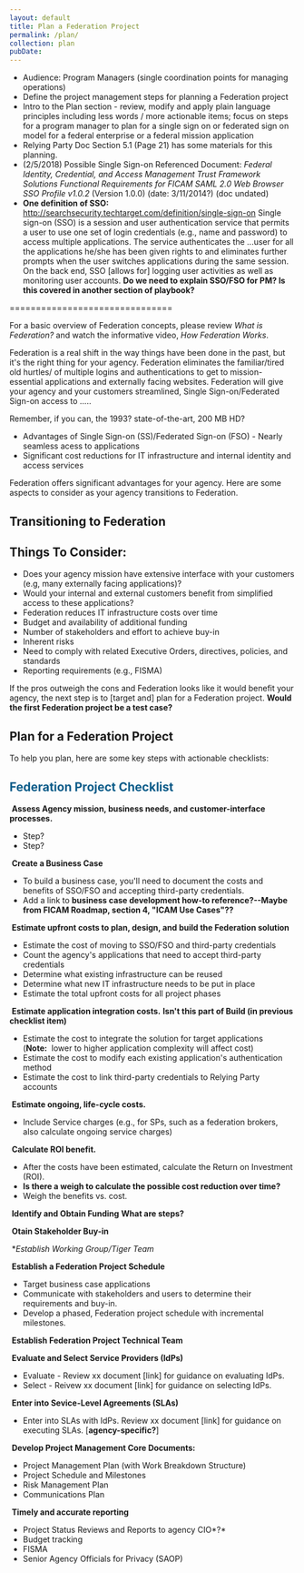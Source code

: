 ```yaml
---
layout: default
title: Plan a Federation Project
permalink: /plan/
collection: plan
pubDate: 
---
```


- Audience: Program Managers (single coordination points for managing operations)
- Define the project management steps for planning a Federation project 
- Intro to the Plan section - review, modify and apply plain language principles including less words / more actionable items; focus on steps for a program manager to plan for a single sign on or federated sign on model for a federal enterprise or a federal mission application
- Relying Party Doc Section 5.1 (Page 21) has some materials for this planning.
- (2/5/2018) Possible Single Sign-on Referenced Document: _Federal Identity, Credential, and Access Management Trust Framework Solutions Functional Requirements for FICAM SAML 2.0 Web Browser SSO Profile v1.0.2_ (Version 1.0.0) (date: 3/11/2014?) (doc undated)
- **One definition of SSO:** http://searchsecurity.techtarget.com/definition/single-sign-on Single sign-on (SSO) is a session and user authentication service that permits a user to use one set of login credentials (e.g., name and password) to access multiple applications. The service authenticates the ...user for all the applications he/she has been given rights to and eliminates further prompts when the user switches applications during the same session. On the back end, SSO [allows for] logging user activities as well as monitoring user accounts.   **Do we need to explain SSO/FSO for PM?  Is this covered in another section of playbook?**

===============================

For a basic overview of Federation concepts, please review _What is Federation?_ and watch the informative video, _How Federation Works_.

Federation is a real shift in the way things have been done in the past, but it's the right thing for your agency.  Federation eliminates the familiar/tired old hurtles/ of multiple logins and authentications to get to mission-essential applications and externally facing websites. Federation will give your agency and your customers streamlined, Single Sign-on/Federated Sign-on access to .....

Remember, if you can, the 1993? state-of-the-art, 200 MB HD? 


* Advantages of Single Sign-on (SS)/Federated Sign-on (FSO) - Nearly seamless acess to applications 
* Significant cost reductions for IT infrastructure and internal identity and access services

Federation offers significant advantages for your agency.  Here are some aspects to consider as your agency transitions to Federation.

## Transitioning to Federation

## Things To Consider:

* Does your agency mission have extensive interface with your customers (e.g, many externally facing applications)?
* Would your internal and external customers benefit from simplified access to these applications?
* Federation reduces IT infrastructure costs over time
* Budget and availability of additional funding
* Number of stakeholders and effort to achieve buy-in
* Inherent risks 
* Need to comply with related Executive Orders, directives, policies, and standards
* Reporting requirements (e.g., FISMA)

If the pros outweigh the cons and Federation looks like it would benefit your agency, the next step is to [target and] plan for a Federation project.    **Would the first Federation project be a test case?**

## Plan for a Federation Project

To help you plan, here are some key steps with actionable checklists: 

## <span style="color: #0C5C89">**Federation Project Checklist**</span>

<i class="fa fa-check-square-o"></i> &nbsp;**Assess Agency mission, business needs, and customer-interface processes.**
* Step?
* Step?

<i class="fa fa-check-square-o"></i> &nbsp;**Create a Business Case**
* To build a business case, you'll need to document the costs and benefits of SSO/FSO and accepting third-party credentials.
* Add a link to **business case development how-to reference?--Maybe from FICAM Roadmap, section 4, "ICAM Use Cases"??**

<i class="fa fa-check-square-o"></i> &nbsp;**Estimate upfront costs to plan, design, and build the Federation solution** 
* Estimate the cost of moving to SSO/FSO and third-party credentials 
* Count the agency's applications that need to accept third-party credentials
* Determine what existing infrastructure can be reused
* Determine what new IT infrastructure needs to be put in place
* Estimate the total upfront costs for all project phases

<i class="fa fa-check-square-o"></i> &nbsp;**Estimate application integration costs.** **Isn't this part of Build (in previous checklist item)**
* Estimate the cost to integrate the solution for target applications (**Note:**&nbsp;&nbsp;lower to higher application complexity will affect cost)
* Estimate the cost to modify each existing application's authentication method
* Estimate the cost to link third-party credentials to Relying Party accounts

<i class="fa fa-check-square-o"></i> &nbsp;**Estimate ongoing, life-cycle costs.**
* Include Service charges (e.g., for SPs, such as a federation brokers, also calculate ongoing service charges) 

<i class="fa fa-check-square-o"></i> &nbsp;**Calculate ROI benefit.** 
* After the costs have been estimated, calculate the Return on Investment (ROI).
* **Is there a weigh to calculate the possible cost reduction over time?**
* Weigh the benefits vs. cost. 

<i class="fa fa-check-square-o"></i> &nbsp;**Identify and Obtain Funding**
**What are steps?**

<i class="fa fa-check-square-o"></i> &nbsp;**Otain Stakeholder Buy-in**

<i class="fa fa-check-square-o"></i> &nbsp;**Establish Working Group/Tiger Team*

<i class="fa fa-check-square-o"></i> &nbsp;**Establish a Federation Project Schedule** 
* Target business case applications
* Communicate with stakeholders and users to determine their requirements and buy-in.
* Develop a phased, Federation project schedule with incremental milestones.

<i class="fa fa-check-square-o"></i> &nbsp;**Establish Federation Project Technical Team**

<i class="fa fa-check-square-o"></i> &nbsp;**Evaluate and Select Service Providers (IdPs)**
* Evaluate - Review xx document [link] for guidance on evaluating IdPs.
* Select - Reivew xx document [link] for guidance on selecting IdPs.

<i class="fa fa-check-square-o"></i> &nbsp;**Enter into Sevice-Level Agreements (SLAs)**
* Enter into SLAs with IdPs. Review xx document [link] for guidance on executing SLAs. [**agency-specific?**]

<i class="fa fa-check-square-o"></i> &nbsp;**Develop Project Management Core Documents:**
* Project Management Plan (with Work Breakdown Structure)
* Project Schedule and Milestones
* Risk Management Plan
* Communications Plan

<i class="fa fa-check-square-o"></i> &nbsp;**Timely and accurate reporting**
* Project Status Reviews and Reports to agency CIO*?*
* Budget tracking
* FISMA
* Senior Agency Officials for Privacy (SAOP)


